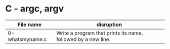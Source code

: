 # C - argc, argv

| File name       | disruption                                                    |
| --------------- | ------------------------------------------------------------- |
| 0-whatsmyname.c | Write a program that prints its name, followed by a new line. |
